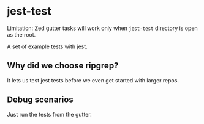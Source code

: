 # jest-test

Limitation: Zed gutter tasks will work only when `jest-test` directory is open as the root.

A set of example tests with jest.

## Why did we choose ripgrep?

It lets us test jest tests before we even get started with larger repos.

## Debug scenarios

Just run the tests from the gutter.
